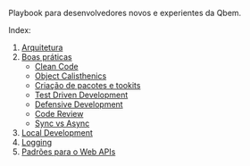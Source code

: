 Playbook para desenvolvedores novos e experientes da Qbem.

Index:
1. [Arquitetura]()
2. [Boas práticas](https://qbem-repos.github.io/developer-handbook/boas-praticas/boas-praticas)
   - [Clean Code](https://qbem-repos.github.io/developer-handbook/boas-praticas/clean-code)
   - [Object Calisthenics](https://qbem-repos.github.io/developer-handbook/boas-praticas)
   - [Criação de pacotes e tookits](https://qbem-repos.github.io/developer-handbook/boas-praticasboas-praticas/package-best-pratices)
   - [Test Driven Development](https://qbem-repos.github.io/developer-handbook/boas-praticas)
   - [Defensive Development](https://qbem-repos.github.io/developer-handbook/boas-praticas)
   - [Code Review](https://qbem-repos.github.io/developer-handbook/boas-praticas)
   - [Sync vs Async](https://qbem-repos.github.io/developer-handbook/boas-praticas)
4. [Local Development](https://qbem-repos.github.io/developer-handbook/boas-praticas)
5. [Logging](https://qbem-repos.github.io/developer-handbook/boas-praticas)
6. [Padrões para o Web APIs]()

